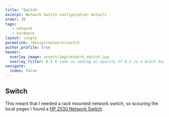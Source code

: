 ```yaml
---
title: 'Switch'
excerpt: Network Switch configuration details
order: 30
tags:
   - network
   - hardware
layout: single
permalink: /design/network/switch
author_profile: true
header:
  overlay_image: assets/img/network_switch.jpg
  overlay_filter: 0.5 # same as adding an opacity of 0.5 to a black background
navigate:
  index: false
---
```


## Switch

This meant that I needed a rack mounted network switch, so scouring the local pages I found a [HP 2530 Network Switch](https://www.hpe.com/psnow/doc/c04111414)
